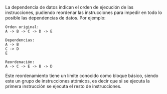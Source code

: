 La dependencia de datos indican el orden de ejecución de las instrucciones, pudiendo reordenar las instrucciones para impedir en todo lo posible las dependencias de datos. Por ejemplo:

```
Orden original:
A -> B -> C -> D -> E

Dependencias:
A -> B
C -> D
E

Reordenación:
A -> C -> E -> B -> D
```

Este reordenamiento tiene un límite conocido como bloque básico, siendo este un grupo de instrucciones atómicos, es decir que si se ejecuta la primera instrucción se ejecuta el resto de instrucciones.